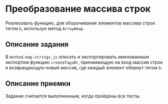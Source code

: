 # Преобразование массива строк

Реализовать функцию, для оборачивания элементов массива строк тегом `b`, используя метод `Array#map`.

## Описание задания

В `method-map-strings.js` описать и экспортировать именованным экспортом функцию `createTagsBr`, принимающую на вход массив строк и возвращающую новый массив, где каждый элемент обернут тегом `b`.

## Описание приемки

Задание считается выполненным, когда пройдены все тесты.
